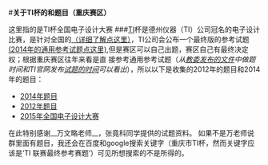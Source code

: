 #**关于TI杯的和题目（重庆赛区）**

这里指的是TI杯全国电子设计大赛
###[TI](http://www.deyisupport.com/universityprogram/default.aspx)杯是德州仪器（TI）公司冠名的电子设计比赛，是针对全国的[（详细了解点这里）](http://www.deyisupport.com/universityprogram/w/contests/513.2014ti.aspx)，TI公司会公布一个最终版的参考试题[(2014年的通用参考试题点这里)](http://www.deyisupport.com/universityprogram/b/announcements/archive/2014/08/12/51794.aspx),但是赛区可以自己出题，赛区自己有最终决定权；根据重庆赛区往年来看是直
接参考通用参考试题（*从[教委发布的文件](http://www.jlpjw.gov.cn/GuestBook/sjwj/sjwj/2014/05/1703054407.html)中做题时间和TI官网发布[试题的时间](http://www.deyisupport.com/universityprogram/b/announcements/archive/2014/08/12/51794.aspx)可以看出*），所以以下是收集的2012年的题目和2014年的题目：
* [2014年题目](http://www.deyisupport.com/cfs-file.ashx/__key/communityserver-blogs-components-weblogfiles/00-00-00-01-00/2402.TI-_54805B8D0067C87EC25303805B8D9898_.zip)
* [2012年题目]()
* [2015年全国电子设计大赛]()

在此特别感谢__万文略老师__，张竟科同学提供的试题资料。
如果不是万老师说群里面有题目，我还会在百度和google搜索关键字（重庆市TI杯，然而关键字应该是‘TI 联赛最终参考赛题’）可见所想搜索的不是所得的。
